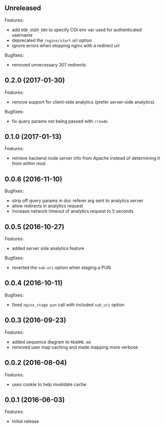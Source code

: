 ## Unreleased

Features:

  - add `OOD_USER_ENV` to specify CGI env var used for authenticated username
  - deprecated the `/nginx/start` url option
  - ignore errors when stopping nginx with a redirect url

Bugfixes:

  - removed unnecessary 307 redirects

## 0.2.0 (2017-01-30)

Features:

  - remove support for client-side analytics (prefer server-side analytics)

Bugfixes:

  - fix query params not being passed with `/rnode`

## 0.1.0 (2017-01-13)

Features:

  - retrieve backend node server info from Apache instead of determining it
    from within mod

## 0.0.6 (2016-11-10)

Bugfixes:

  - strip off query params in doc referer arg sent to analytics server
  - allow redirects in analytics request
  - increase network timeout of analytics request to 5 seconds

## 0.0.5 (2016-10-27)

Features:

  - added server side analytics feature

Bugfixes:

  - reverted the `sub-uri` option when staging a PUN

## 0.0.4 (2016-10-11)

Bugfixes:

  - fixed `nginx_stage pun` call with included `sub_uri` option

## 0.0.3 (2016-09-23)

Features:

  - added sequence diagram to `README.md`
  - removed user map caching and made mapping more verbose

## 0.0.2 (2016-08-04)

Features:

  - uses cookie to help invalidate cache

## 0.0.1 (2016-06-03)

Features:

  - Initial release
